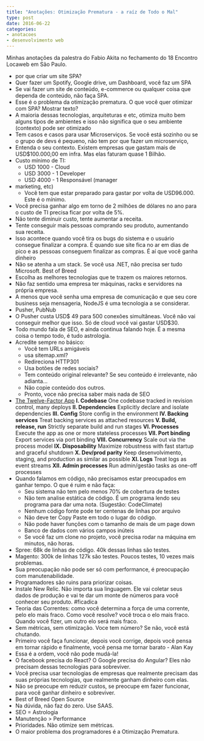 ```yaml
---
title: "Anotações: Otimização Prematura - a raíz de Todo o Mal"
type: post
date: 2016-06-22
categories:
- anotacoes
- desenvolvimento web
---
```


Minhas anotações da palestra do Fabio Akita no fechamento do 18 Encontro Locaweb em São Paulo.

- por que criar um site SPA?
- Quer fazer um Spotify, Google drive, um Dashboard, você faz um SPA
- Se vai fazer um site de conteúdo, e-commerce ou qualquer coisa que dependa de conteúdo, não faça SPA.
- Esse é o problema da otimização prematura. O que você quer otimizar com SPA? Mostrar texto?
- A maioria dessas tecnologias, arquiteturas e etc, otimiza muito bem alguns tipos de ambientes e isso não significa que o seu ambiente (contexto) pode ser otimizado
- Tem casos e casos para usar Microserviços. Se você está sozinho ou se o grupo de devs é pequeno, não tem por que fazer um microserviço,
- Entenda o seu contexto. Existem empresas que gastam mais de USD$100.000,00 em infra. Mas elas faturam quase 1 Bilhão.
- Custo mínimo de TI:
  - USD 1000 - Cloud
  - USD 3000 - 1 Developer
  - USD 4000 - 1 Responsável (manager
- marketing, etc)
  - Você tem que estar preparado para gastar por volta de USD96.000. Este é o mínimo.
- Você precisa ganhar algo em torno de 2 milhões de dólares no ano para o custo de TI precisa ficar por volta de 5%.
- Não tente diminuir custo, tente aumentar a receita.
- Tente conseguir mais pessoas comprando seu produto, aumentando sua receita. 
- Isso acontece quando você tira os bugs do sistema e o usuário consegue finalizar a compra. É quando sue site fica no ar em dias de pico e as pessoas conseguem finalizar as compras. É aí que você ganha dinheiro
- Não se atenha a um stack. Se você usa .NET, não precisa ser tudo Microsoft. Best of Breed
- Escolha as melhores tecnologias que te trazem os maiores retornos.
- Não faz sentido uma empresa ter máquinas, racks e servidores na própria empresa. 
- A menos que você senha uma empresa de comunicação e que seu core business seja mensageria, NodeJS é uma tecnologia a se considerar.
- Pusher, PubNub
- O Pusher custa USD$ 49 para 500 conexões simultâneas. Você não vai conseguir melhor que isso. Só de cloud você vai gastar USD$30.
- Todo mundo fala de SEO, e ainda continua falando hoje. É a mesma coisa o tempo todo, é tudo astrologia.
- Acredite sempre no básico:
  - Você tem URLs amigáveis
  - usa sitemap.xml?
  - Redireciona HTTP301 
  - Usa botões de redes sociais?
  - Tem conteúdo original relevante? Se seu conteúdo é irrelevante, não adianta…
  - Não copie conteúdo dos outros.
  - Pronto, voce não precisa saber mais nada de SEO
- [The Twelve-Factor App](http://12factor.net/)
**I. Codebase**
One codebase tracked in revision control, many deploys
**II. Dependencies**
Explicitly declare and isolate dependencies
**III. Config**
Store config in the environment
**IV. Backing services**
Treat backing services as attached resources
**V. Build, release, run**
Strictly separate build and run stages
**VI. Processes**
Execute the app as one or more stateless processes
**VII. Port binding**
Export services via port binding
**VIII. Concurrency**
Scale out via the process model
**IX. Disposability**
Maximize robustness with fast startup and graceful shutdown
**X. Dev/prod parity**
Keep desenvolvimento, staging, and production as similar as possible
**XI. Logs**
Treat logs as event streams
**XII. Admin processes**
Run admin/gestão tasks as one-off processes
- Quando falamos em código, não precisamos estar preocupados em ganhar tempo. O que é ruim e não faça:
  - Seu sistema não tem pelo menos 70% de cobertura de testes
  - Não tem analise estática de código. É um programa lendo seu programa para dar uma nota. (Sugestão: CodeClimate)
  - Nenhum código fonte pode ter centenas de linhas por arquivo
  - Não deve ter Copy Paste em todo o lugar do código. 
  - Não pode haver funções com o tamanho de mais de um page down
  - Banco de dados com vários campos inúteis
  - Se você faz um clone no projeto, você precisa rodar na máquina em minutos, não horas.
- Spree: 68k de linhas de código. 40k dessas linhas são testes.
- Magento: 300k de linhas 127k são testes. Poucos testes, 10 vezes mais problemas.
- Sua preocupação não pode ser só com performance, é preocupação com manutenabilidade.
- Programadores são ruins para priorizar coisas. 
- Instale New Relic. Não importa sua linguagem. Ele vai coletar seus dados de produção e vai te dar um monte de números para você conhecer seu produto. #ficadica
- Teoria das Correntes: como você determina a força de uma corrente, pelo elo mais fraco. Como você resolve? você troca o elo mais fraco. Quando você fizer, um outro elo será mais fraco.
- Sem métricas, sem otimização. Voce tem número?  Se não, você está chutando.
- Primeiro você faça funcionar, depois você corrige, depois você pensa em tornar rápido e finalmente, você pensa me tornar barato - Alan Kay
- Essa é a ordem, você não pode mudá-la!
- O facebook precisa do React? O Google precisa do Angular? Eles não precisam dessas tecnologias para sobreviver. 
- Você precisa usar tecnologias de empresas que realmente precisam das suas próprias tecnologias, que realmente ganham dinheiro com elas.
- Não se preocupe em reduzir custos, se preocupe em fazer funcionar, para você ganhar dinheiro e sobreviver.
- Best of Breed Open Source
- Na dúvida, não faz do zero. Use SAAS.
- SEO = Astrologia
- Manutenção > Performance
- Prioridades. Não otimize sem métricas.
- O maior problema dos programadores é a Otimização Prematura.